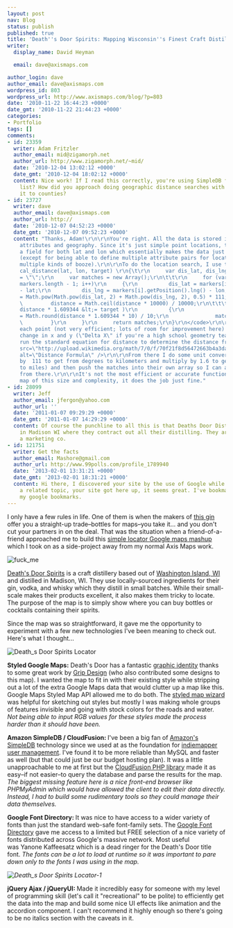 ```yaml
---
layout: post
nav: Blog
status: publish
published: true
title: 'Death''s Door Spirits: Mapping Wisconsin''s Finest Craft Distillery'
writer:
  display_name: David Heyman

  email: dave@axismaps.com

author_login: dave
author_email: dave@axismaps.com
wordpress_id: 803
wordpress_url: http://www.axismaps.com/blog/?p=803
date: '2010-11-22 16:44:23 +0000'
date_gmt: '2010-11-22 21:44:23 +0000'
categories:
- Portfolio
tags: []
comments:
- id: 23359
  writer: Adam Fritzler
  author_email: mid@zigamorph.net
  author_url: http://www.zigamorph.net/~mid/
  date: '2010-12-04 13:02:12 +0000'
  date_gmt: '2010-12-04 18:02:12 +0000'
  content: Nice work! If I read this correctly, you're using SimpleDB for the location
    list? How did you approach doing geographic distance searches with SimpleDB? Simplify
    it to counties?
- id: 23727
  writer: dave
  author_email: dave@axismaps.com
  author_url: http://
  date: '2010-12-07 04:52:23 +0000'
  date_gmt: '2010-12-07 09:52:23 +0000'
  content: "Thanks, Adam!\r\n\r\nYou're right. All the data is stored in SimpleDB,
    attributes and geography. Since it's just simple point locations, there's just
    a field for both lat and lon which essentially makes the data just a simple table
    (except for being able to define multiple attribute pairs for locations that stock
    multiple kinds of booze).\r\n\r\nTo do the location search, I use this function:\r\n<code>\r\nfunction
    cal_distance(lat, lon, target) \r\n{\t\r\n     var dis_lat, dis_lng, distance
    = \"\";\r\n     var matches = new Array();\r\n\t\t\r\n     for (var i = 0; i &lt;
    markers.length - 1; i++)\r\n     {\r\n          dis_lat = markers[i].getPosition().lat()
    - lat;\r\n          dis_lng = markers[i].getPosition().lng() - lon;\r\n\r\n          distance
    = Math.pow(Math.pow(dis_lat, 2) + Math.pow(dis_lng, 2), 0.5) * 111;\r\n\t\r\n
    \         distance = Math.ceil(distance * 10000) / 10000;\r\n\t\t\t\r\n          if(
    distance * 1.609344 &lt;= target )\r\n          {\r\n               markers[i].distance
    = Math.round(distance * 1.609344 * 10) / 10;\r\n               matches.push(markers[i]);\r\n
    \         }\r\n     }\r\n     return matches;\r\n}\r\n</code>\r\n\r\nI loop through
    each point (not very efficient; lots of room for improvement here) calculate the
    change in x and y (\"Delta X\" if you're a high school geometry teacher) and then
    run the standard equation for distance to determine the distance from the target:\r\n\r\n<img
    src=\"http://upload.wikimedia.org/math/7/0/f/70f21f8d56472663b4a3daf55117b78c.png\"
    alt=\"Distance Formula\" />\r\n\r\nFrom there I do some unit conversion (multiply
    by  111 to get from degrees to kilometers and multiply by 1.6 to get from kilometers
    to miles) and then push the matches into their own array so I can adjust the display
    from there.\r\n\r\nIt's not the most efficient or accurate function but for a
    map of this size and complexity, it does the job just fine."
- id: 28099
  writer: Jeff
  author_email: jfergon@yahoo.com
  author_url: ''
  date: '2011-01-07 09:29:29 +0000'
  date_gmt: '2011-01-07 14:29:29 +0000'
  content: Of course the punchline to all this is that Deaths Door Distillery is HQ
    in Madison WI where they contract out all their distilling. They are pretty much
    a marketing co.
- id: 121751
  writer: Get the facts
  author_email: Mashore@gmail.com
  author_url: http://www.99polls.com/profile_1789940
  date: '2013-02-01 13:31:21 +0000'
  date_gmt: '2013-02-01 18:31:21 +0000'
  content: Hi there, I discovered your site by the use of Google while searching for
    a related topic, your site got here up, it seems great. I've bookmarked it in
    my google bookmarks.
---
```

<p>I only have a few rules in life. One of them is when the makers of <a href="http://deathsdoorspirits.com/images/pages/spirits/gin/specs_gin.pdf" target="_blank">this gin</a> offer you a straight-up trade–bottles for maps–you take it... and you don't cut your partners in on the deal. That was the situation when a friend-of-a-friend approached me to build this <a href="http://deathsdoorspirits.com/pages/availability/availability.php" target="_self">simple locator Google maps mashup</a> which I took on as a side-project away from my normal Axis Maps work.</p>
<p><img class="aligncenter size-full wp-image-817" title="fuck_me" src="{{ site.baseurl }}/media/posts/2010/11/dds_graphic.jpeg" alt="fuck_me" /></p>
<p><a href="http://deathsdoorspirits.com/" target="_blank">Death's Door Spirits</a> is a craft distillery based out of <a href="http://maps.google.com/maps?f=q&amp;source=s_q&amp;hl=en&amp;geocode=&amp;q=washington+island,+wi&amp;sll=37.0625,-95.677068&amp;sspn=54.137829,92.724609&amp;ie=UTF8&amp;hq=&amp;hnear=Washington+Island,+Door,+Wisconsin&amp;ll=45.356005,-86.929321&amp;spn=1.518903,2.897644&amp;z=9" target="_blank">Washington Island, WI</a> and distilled in Madison, WI. They use locally-sourced ingredients for their gin, vodka, and whisky which they distill in small batches. While their small-scale makes their products excellent, it also makes them tricky to locate. The purpose of the map is to simply show where you can buy bottles or cocktails containing their spirits.</p>
<p>Since the map was so straightforward, it gave me the opportunity to experiment with a few new technologies I've been meaning to check out. Here's what I thought...</p>
<!--break-->
<p><img class="aligncenter size-full wp-image-819" title="Death_s Door Spirits Locator" src="{{ site.baseurl }}/media/posts/2010/11/Death_s-Door-Spirits-Locator1.jpg" alt="Death_s Door Spirits Locator" /></p>
<p><strong>Styled Google Maps:</strong> <span style="font-weight: normal;">Death's Door has a fantastic <a href="http://deathsdoorspirits.com/media/" target="_blank">graphic identity</a> thanks to some great work by <a href="http://gripdesign.com/" target="_blank">Grip Design</a> (who also contributed some designs to this map). I wanted the map to fit in with their existing style while stripping out a lot of the extra Google Maps data that would clutter up a map like this. Google Maps Styled Map API allowed me to do both. The <a href="http://gmaps-samples-v3.googlecode.com/svn/trunk/styledmaps/wizard/index.html" target="_blank">styled map wizard</a> was helpful for sketching out styles but mostly I was making whole groups of features invisible and going with stock colors for the roads and water. <em>Not being able to input RGB values for these styles made the process harder than it should have been.</em></span></p>
<p><strong>Amazon SimpleDB / CloudFusion: </strong>I've been a big fan of <a href="http://aws.amazon.com/simpledb/" target="_blank">Amazon's SimpleDB</a> technology since we used at as the foundation for <a href="http://indiemapper.io/video.php?v=manage" target="_blank">indiemapper user management</a>. I've found it to be more reliable than MySQL and faster as well (but that could just be our budget hosting plan). It was a little unapproachable to me at first but the <a href="http://getcloudfusion.com/" target="_blank">CloudFusion PHP library</a> made it as easy–if not easier–to query the database and parse the results for the map. <em>The biggest missing feature here is a nice front-end browser like PHPMyAdmin which would have allowed the client to edit their data directly. Instead, I had to build some rudimentary tools so they could manage their data themselves.</em></p>
<p><strong>Google Font Directory: </strong>It was nice to have access to a wider variety of fonts than just the standard web-safe font-family sets. The <a href="http://code.google.com/webfonts" target="_blank">Google Font Directory</a> gave me access to a limited but FREE selection of a nice variety of fonts distributed across Google's massive network. Most useful was Yanone Kaffeesatz which is a dead ringer for the Death's Door title font. <em>The fonts can be a lot to load at runtime so it was important to pare down only to the fonts I was using in the map.</em></p>
<p><em><img class="aligncenter size-full wp-image-820" title="Death_s Door Spirits Locator-1" src="{{ site.baseurl }}/media/posts/2010/11/Death_s-Door-Spirits-Locator-1.jpg" alt="Death_s Door Spirits Locator-1" /></em></p>
<p><strong>jQuery Ajax / jQueryUI: </strong>Made it incredibly easy for someone with my level of programming skill (let's call it "recreational" to be polite) to efficiently get the data into the map and build some nice UI effects like animation and the accordion component. I can't recommend it highly enough so there's going to be no italics section with the caveats in it.</p>
